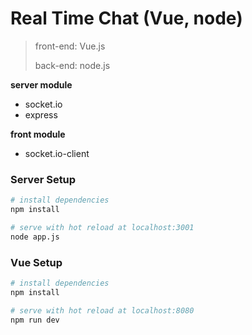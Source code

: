# Real Time Chat (Vue, node)

> front-end: Vue.js
>
> back-end: node.js

**server module**

- socket.io
- express

**front module**

- socket.io-client

### Server Setup

```bash
# install dependencies
npm install

# serve with hot reload at localhost:3001
node app.js
```



### Vue Setup

```bash
# install dependencies
npm install

# serve with hot reload at localhost:8080
npm run dev
```

